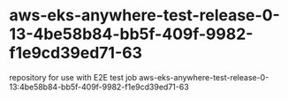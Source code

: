 # aws-eks-anywhere-test-release-0-13-4be58b84-bb5f-409f-9982-f1e9cd39ed71-63
repository for use with E2E test job aws-eks-anywhere-test-release-0-13:4be58b84-bb5f-409f-9982-f1e9cd39ed71-63
